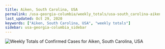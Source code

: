```yaml
---
title: Aiken, South Carolina, USA
permalink: /usa-georgia-columbia/weekly_totals/usa-south_carolina-aiken-weekly_totals.html
last_updated: Oct 29, 2020
keywords: ["Aiken, South Carolina, USA", "weekly totals"]
sidebar: usa-georgia-columbia_sidebar
---
```


![Weekly Totals of Confirmed Cases for Aiken, South Carolina, USA](/covid_tracker/images/graphs/usa-south_carolina-aiken-weekly_totals_graph.png)
